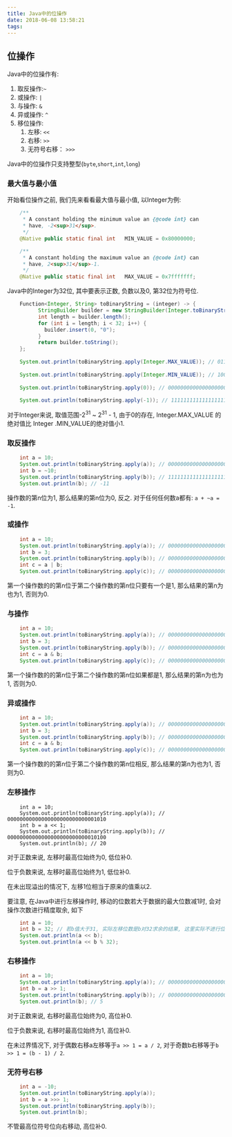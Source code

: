 ```yaml
---
title: Java中的位操作
date: 2018-06-08 13:58:21
tags:
---
```

## 位操作
Java中的位操作有:
1. 取反操作:``~``
2. 或操作: ``|``
3. 与操作: ``&``
4. 异或操作: ``^``
3. 移位操作:
    1. 左移: ``<<``
    2. 右移: ``>>``
    3. 无符号右移： ``>>>``

Java中的位操作只支持整型(`byte`,`short`,`int`,`long`)

### 最大值与最小值
开始看位操作之前, 我们先来看看最大值与最小值, 以Integer为例:
```java
    /**
     * A constant holding the minimum value an {@code int} can
     * have, -2<sup>31</sup>.
     */
    @Native public static final int   MIN_VALUE = 0x80000000;

    /**
     * A constant holding the maximum value an {@code int} can
     * have, 2<sup>31</sup>-1.
     */
    @Native public static final int   MAX_VALUE = 0x7fffffff;
```

Java中的Integer为32位, 其中要表示正数, 负数以及0, 第32位为符号位.
```java
    Function<Integer, String> toBinaryString = (integer) -> {
          StringBuilder builder = new StringBuilder(Integer.toBinaryString(integer));
          int length = builder.length();
          for (int i = length; i < 32; i++) {
            builder.insert(0, "0");
          }
          return builder.toString();
    };
    
    System.out.println(toBinaryString.apply(Integer.MAX_VALUE)); // 01111111111111111111111111111111
    
    System.out.println(toBinaryString.apply(Integer.MIN_VALUE)); // 10000000000000000000000000000000
    
    System.out.println(toBinaryString.apply(0)); // 00000000000000000000000000000000
    
    System.out.println(toBinaryString.apply(-1)); // 11111111111111111111111111111111
```
对于Integer来说, 取值范围-2<sup>31</sup> ~ 2<sup>31</sup> - 1, 由于0的存在, Integer.MAX_VALUE 的绝对值比 Integer
.MIN_VALUE的绝对值小1.

### 取反操作

```java
    int a = 10;
    System.out.println(toBinaryString.apply(a)); // 00000000000000000000000000001010
    int b = ~10;
    System.out.println(toBinaryString.apply(b)); // 11111111111111111111111111110101
    System.out.println(b); // -11
```
操作数的第n位为1, 那么结果的第n位为0, 反之. 对于任何任何数a都有: ``a + ~a = -1``.

### 或操作
```java
    int a = 10;
    System.out.println(toBinaryString.apply(a)); // 00000000000000000000000000001010
    int b = 3;
    System.out.println(toBinaryString.apply(b)); // 00000000000000000000000000000011
    int c = a | b;
    System.out.println(toBinaryString.apply(c)); // 00000000000000000000000000001011
``` 
第一个操作数的的第n位于第二个操作数的第n位只要有一个是1, 那么结果的第n为也为1, 否则为0.

### 与操作
```java
    int a = 10;
    System.out.println(toBinaryString.apply(a)); // 00000000000000000000000000001010
    int b = 3;
    System.out.println(toBinaryString.apply(b)); // 00000000000000000000000000000011
    int c = a & b;
    System.out.println(toBinaryString.apply(c)); // 00000000000000000000000000000010
```
第一个操作数的的第n位于第二个操作数的第n位如果都是1, 那么结果的第n为也为1, 否则为0.

### 异或操作

```java
    int a = 10;
    System.out.println(toBinaryString.apply(a)); // 00000000000000000000000000001010
    int b = 3;
    System.out.println(toBinaryString.apply(b)); // 00000000000000000000000000000011
    int c = a & b;
    System.out.println(toBinaryString.apply(c)); // 00000000000000000000000000001001
```
第一个操作数的的第n位于第二个操作数的第n位相反, 那么结果的第n为也为1, 否则为0.

### 左移操作
```javas
    int a = 10;
    System.out.println(toBinaryString.apply(a)); // 00000000000000000000000000001010
    int b = a << 1;
    System.out.println(toBinaryString.apply(b)); // 00000000000000000000000000010100
    System.out.println(b); // 20
```
对于正数来说, 左移时最高位始终为0, 低位补0.

位于负数来说, 左移时最高位始终为1, 低位补0.

在未出现溢出的情况下, 左移1位相当于原来的值乘以2.

要注意, 在Java中进行左移操作时, 移动的位数若大于数据的最大位数减1时, 会对操作次数进行精度取余, 如下
```java
    int a = 10;
    int b = 32; // 若b值大于31, 实际左移位数是b对32求余的结果, 这里实际不进行位移, 结果仍是10
    System.out.println(a << b);
    System.out.println(a << b % 32);
```

### 右移操作
```java
    int a = 10;
    System.out.println(toBinaryString.apply(a)); // 00000000000000000000000000001010
    int b = a >> 1;
    System.out.println(toBinaryString.apply(b)); // 00000000000000000000000000000101
    System.out.println(b); // 5
```
对于正数来说, 右移时最高位始终为0, 高位补0.

位于负数来说, 右移时最高位始终为1, 高位补0.

在未过界情况下, 对于偶数右移a左移等于`a >> 1 = a / 2`, 对于奇数b右移等于`b >> 1 = (b - 1) / 2`.

### 无符号右移
```java
    int a = -10;
    System.out.println(toBinaryString.apply(a));
    int b = a >>> 1;
    System.out.println(toBinaryString.apply(b));
    System.out.println(b);
```
不管最高位符号位向右移动, 高位补0.









